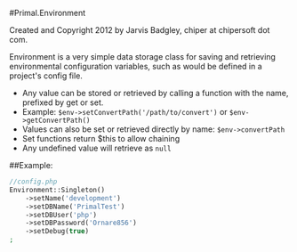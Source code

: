 #Primal.Environment

Created and Copyright 2012 by Jarvis Badgley, chiper at chipersoft dot com.

Environment is a very simple data storage class for saving and retrieving environmental configuration variables, such as would be defined in a project's config file.

* Any value can be stored or retrieved by calling a function with the name, prefixed by get or set.
* Example:  `$env->setConvertPath('/path/to/convert')` or `$env->getConvertPath()`
* Values can also be set or retrieved directly by name: `$env->convertPath`
* Set functions return $this to allow chaining
* Any undefined value will retrieve as `null`

##Example:

```php
//config.php
Environment::Singleton()
    ->setName('development')
    ->setDBName('PrimalTest')
    ->setDBUser('php')
    ->setDBPassword('Ornare856')
    ->setDebug(true)
;
```
